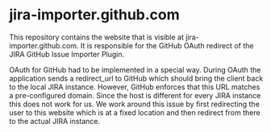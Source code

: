 jira-importer.github.com
========================

This repository contains the website that is visible at jira-importer.github.com. It is responsible for the GitHub OAuth redirect of the JIRA GitHub Issue Importer Plugin.

OAuth for GitHub had to be implemented in a special way. During OAuth the application sends a redirect_url to GitHub which should bring
the client back to the local JIRA instance. However, GitHub enforces that this URL matches a pre-configured domain.
Since the host is different for every JIRA instance this does not work for us. We work around this issue by first redirecting the user
to this website which is at a fixed location and then redirect from there to the actual JIRA instance.
